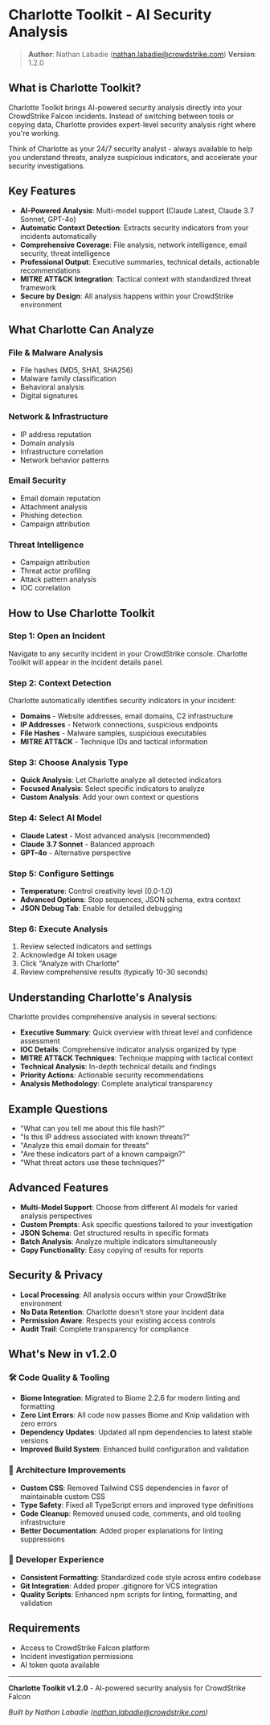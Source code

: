 # Charlotte Toolkit - AI Security Analysis

> **Author**: Nathan Labadie (nathan.labadie@crowdstrike.com)
> **Version**: 1.2.0

## What is Charlotte Toolkit?

Charlotte Toolkit brings AI-powered security analysis directly into your CrowdStrike Falcon incidents. Instead of switching between tools or copying data, Charlotte provides expert-level security analysis right where you're working.

Think of Charlotte as your 24/7 security analyst - always available to help you understand threats, analyze suspicious indicators, and accelerate your security investigations.

## Key Features

- **AI-Powered Analysis**: Multi-model support (Claude Latest, Claude 3.7 Sonnet, GPT-4o)
- **Automatic Context Detection**: Extracts security indicators from your incidents automatically
- **Comprehensive Coverage**: File analysis, network intelligence, email security, threat intelligence
- **Professional Output**: Executive summaries, technical details, actionable recommendations
- **MITRE ATT&CK Integration**: Tactical context with standardized threat framework
- **Secure by Design**: All analysis happens within your CrowdStrike environment

## What Charlotte Can Analyze

### File & Malware Analysis
- File hashes (MD5, SHA1, SHA256)
- Malware family classification  
- Behavioral analysis
- Digital signatures

### Network & Infrastructure
- IP address reputation
- Domain analysis
- Infrastructure correlation
- Network behavior patterns

### Email Security
- Email domain reputation
- Attachment analysis
- Phishing detection
- Campaign attribution

### Threat Intelligence
- Campaign attribution
- Threat actor profiling
- Attack pattern analysis
- IOC correlation

## How to Use Charlotte Toolkit

### Step 1: Open an Incident
Navigate to any security incident in your CrowdStrike console. Charlotte Toolkit will appear in the incident details panel.

### Step 2: Context Detection
Charlotte automatically identifies security indicators in your incident:
- **Domains** - Website addresses, email domains, C2 infrastructure
- **IP Addresses** - Network connections, suspicious endpoints
- **File Hashes** - Malware samples, suspicious executables
- **MITRE ATT&CK** - Technique IDs and tactical information

### Step 3: Choose Analysis Type
- **Quick Analysis**: Let Charlotte analyze all detected indicators
- **Focused Analysis**: Select specific indicators to analyze
- **Custom Analysis**: Add your own context or questions

### Step 4: Select AI Model
- **Claude Latest** - Most advanced analysis (recommended)
- **Claude 3.7 Sonnet** - Balanced approach
- **GPT-4o** - Alternative perspective

### Step 5: Configure Settings
- **Temperature**: Control creativity level (0.0-1.0)
- **Advanced Options**: Stop sequences, JSON schema, extra context
- **JSON Debug Tab**: Enable for detailed debugging

### Step 6: Execute Analysis
1. Review selected indicators and settings
2. Acknowledge AI token usage
3. Click "Analyze with Charlotte"
4. Review comprehensive results (typically 10-30 seconds)

## Understanding Charlotte's Analysis

Charlotte provides comprehensive analysis in several sections:

- **Executive Summary**: Quick overview with threat level and confidence assessment
- **IOC Details**: Comprehensive indicator analysis organized by type
- **MITRE ATT&CK Techniques**: Technique mapping with tactical context
- **Technical Analysis**: In-depth technical details and findings
- **Priority Actions**: Actionable security recommendations
- **Analysis Methodology**: Complete analytical transparency

## Example Questions

- "What can you tell me about this file hash?"
- "Is this IP address associated with known threats?"
- "Analyze this email domain for threats"
- "Are these indicators part of a known campaign?"
- "What threat actors use these techniques?"

## Advanced Features

- **Multi-Model Support**: Choose from different AI models for varied analysis perspectives
- **Custom Prompts**: Ask specific questions tailored to your investigation
- **JSON Schema**: Get structured results in specific formats
- **Batch Analysis**: Analyze multiple indicators simultaneously
- **Copy Functionality**: Easy copying of results for reports

## Security & Privacy

- **Local Processing**: All analysis occurs within your CrowdStrike environment
- **No Data Retention**: Charlotte doesn't store your incident data
- **Permission Aware**: Respects your existing access controls
- **Audit Trail**: Complete transparency for compliance

## What's New in v1.2.0

### 🛠️ **Code Quality & Tooling**
- **Biome Integration**: Migrated to Biome 2.2.6 for modern linting and formatting
- **Zero Lint Errors**: All code now passes Biome and Knip validation with zero errors
- **Dependency Updates**: Updated all npm dependencies to latest stable versions
- **Improved Build System**: Enhanced build configuration and validation

### 🎨 **Architecture Improvements**
- **Custom CSS**: Removed Tailwind CSS dependencies in favor of maintainable custom CSS
- **Type Safety**: Fixed all TypeScript errors and improved type definitions
- **Code Cleanup**: Removed unused code, comments, and old tooling infrastructure
- **Better Documentation**: Added proper explanations for linting suppressions

### 🔧 **Developer Experience**
- **Consistent Formatting**: Standardized code style across entire codebase
- **Git Integration**: Added proper .gitignore for VCS integration
- **Quality Scripts**: Enhanced npm scripts for linting, formatting, and validation

## Requirements

- Access to CrowdStrike Falcon platform
- Incident investigation permissions
- AI token quota available

---

**Charlotte Toolkit v1.2.0** - AI-powered security analysis for CrowdStrike Falcon

*Built by Nathan Labadie (nathan.labadie@crowdstrike.com)*
